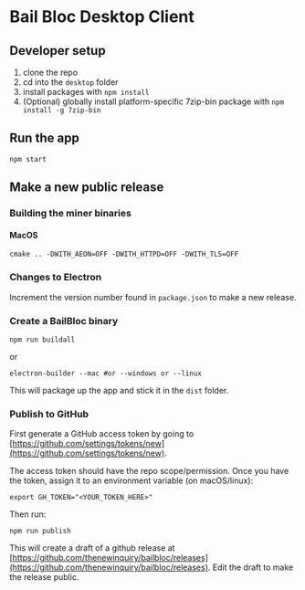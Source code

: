 # Bail Bloc Desktop Client

## Developer setup

1. clone the repo
2. cd into the `desktop` folder
3. install packages with `npm install`
4. (Optional) globally install platform-specific 7zip-bin package with `npm install -g 7zip-bin`

## Run the app

```
npm start
```

## Make a new public release

### Building the miner binaries

#### MacOS

```
cmake .. -DWITH_AEON=OFF -DWITH_HTTPD=OFF -DWITH_TLS=OFF
```

### Changes to Electron

Increment the version number found in `package.json` to make a new release.

### Create a BailBloc binary

```
npm run buildall
```

or

```
electron-builder --mac #or --windows or --linux
```

This will package up the app and stick it in the `dist` folder.

### Publish to GitHub

First generate a GitHub access token by going to [https://github.com/settings/tokens/new](https://github.com/settings/tokens/new).

The access token should have the repo scope/permission. Once you have the token, assign it to an environment variable (on macOS/linux):

```
export GH_TOKEN="<YOUR_TOKEN_HERE>"
```

Then run:

```
npm run publish
```

This will create a draft of a github release at [https://github.com/thenewinquiry/bailbloc/releases](https://github.com/thenewinquiry/bailbloc/releases). Edit the draft to make the release public.
